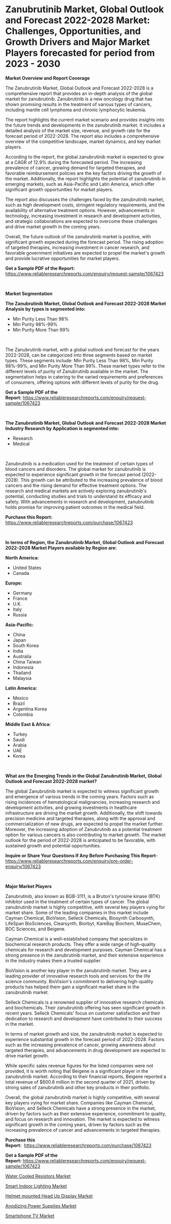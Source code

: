 <p><h1>Zanubrutinib Market, Global Outlook and Forecast 2022-2028 Market: Challenges, Opportunities, and Growth Drivers and Major Market Players forecasted for period from 2023 - 2030</h1></p><p><strong>Market Overview and Report Coverage</strong></p>
<p><p>The Zanubrutinib Market, Global Outlook and Forecast 2022-2028 is a comprehensive report that provides an in-depth analysis of the global market for zanubrutinib. Zanubrutinib is a new oncology drug that has shown promising results in the treatment of various types of cancers, including mantle cell lymphoma and chronic lymphocytic leukemia.</p><p>The report highlights the current market scenario and provides insights into the future trends and developments in the zanubrutinib market. It includes a detailed analysis of the market size, revenue, and growth rate for the forecast period of 2022-2028. The report also includes a comprehensive overview of the competitive landscape, market dynamics, and key market players.</p><p>According to the report, the global zanubrutinib market is expected to grow at a CAGR of 12.9% during the forecasted period. The increasing prevalence of cancer, growing demand for targeted therapies, and favorable reimbursement policies are the key factors driving the growth of the market. Additionally, the report highlights the potential of zanubrutinib in emerging markets, such as Asia-Pacific and Latin America, which offer significant growth opportunities for market players.</p><p>The report also discusses the challenges faced by the zanubrutinib market, such as high development costs, stringent regulatory requirements, and the availability of alternative treatment options. However, advancements in technology, increasing investment in research and development activities, and strategic collaborations are expected to overcome these challenges and drive market growth in the coming years.</p><p>Overall, the future outlook of the zanubrutinib market is positive, with significant growth expected during the forecast period. The rising adoption of targeted therapies, increasing investment in cancer research, and favorable government initiatives are expected to propel the market's growth and provide lucrative opportunities for market players.</p></p>
<p><strong>Get a Sample PDF of the Report:</strong> <a href="https://www.reliableresearchreports.com/enquiry/request-sample/1067423">https://www.reliableresearchreports.com/enquiry/request-sample/1067423</a></p>
<p>&nbsp;</p>
<p><strong>Market Segmentation</strong></p>
<p><strong>The Zanubrutinib Market, Global Outlook and Forecast 2022-2028 Market Analysis by types is segmented into:</strong></p>
<p><ul><li>Min Purity Less Than 98%</li><li>Min Purity 98%-99%</li><li>Min Purity More Than 99%</li></ul></p>
<p>&nbsp;</p>
<p><p>The Zanubrutinib market, with a global outlook and forecast for the years 2022-2028, can be categorized into three segments based on market types. These segments include: Min Purity Less Than 98%, Min Purity 98%-99%, and Min Purity More Than 99%. These market types refer to the different levels of purity of Zanubrutinib available in the market. The segmentation helps in catering to the varied requirements and preferences of consumers, offering options with different levels of purity for the drug.</p></p>
<p><strong>Get a Sample PDF of the Report:</strong>&nbsp;<a href="https://www.reliableresearchreports.com/enquiry/request-sample/1067423">https://www.reliableresearchreports.com/enquiry/request-sample/1067423</a></p>
<p>&nbsp;</p>
<p><strong>The Zanubrutinib Market, Global Outlook and Forecast 2022-2028 Market Industry Research by Application is segmented into:</strong></p>
<p><ul><li>Research</li><li>Medical</li></ul></p>
<p>&nbsp;</p>
<p><p>Zanubrutinib is a medication used for the treatment of certain types of blood cancers and disorders. The global market for zanubrutinib is expected to experience significant growth in the forecast period (2022-2028). This growth can be attributed to the increasing prevalence of blood cancers and the rising demand for effective treatment options. The research and medical markets are actively exploring zanubrutinib's potential, conducting studies and trials to understand its efficacy and safety. With advancements in research and development, zanubrutinib holds promise for improving patient outcomes in the medical field.</p></p>
<p><strong>Purchase this Report:</strong>&nbsp; <a href="https://www.reliableresearchreports.com/purchase/1067423">https://www.reliableresearchreports.com/purchase/1067423</a></p>
<p>&nbsp;</p>
<p><strong>In terms of Region, the Zanubrutinib Market, Global Outlook and Forecast 2022-2028 Market Players available by Region are:</strong></p>
<p>
    <p> <strong> North America: </strong>
        <ul>
            <li>United States</li>
            <li>Canada</li>
        </ul>
        </p> 
    <p> <strong> Europe: </strong>
        <ul>
            <li>Germany</li>
            <li>France</li>
            <li>U.K.</li>
            <li>Italy</li>
            <li>Russia</li>
        </ul>
        </p> 
    <p> <strong> Asia-Pacific: </strong>
        <ul>
            <li>China</li>
            <li>Japan</li>
            <li>South Korea</li>
            <li>India</li>
            <li>Australia</li>
            <li>China Taiwan</li>
            <li>Indonesia</li>
            <li>Thailand</li>
            <li>Malaysia</li>
        </ul>
        </p> 
    <p> <strong> Latin America: </strong>
        <ul>
            <li>Mexico</li>
            <li>Brazil</li>
            <li>Argentina Korea</li>
            <li>Colombia</li>
        </ul>
        </p> 
    <p> <strong> Middle East & Africa: </strong>
        <ul>
            <li>Turkey</li>
            <li>Saudi</li>
            <li>Arabia</li>
            <li>UAE</li>
            <li>Korea</li>
        </ul>
    </p>
    </p>
<p>&nbsp;</p>
<p><strong>What are the Emerging Trends in the Global Zanubrutinib Market, Global Outlook and Forecast 2022-2028 market?</strong></p>
<p><p>The global Zanubrutinib market is expected to witness significant growth and emergence of various trends in the coming years. Factors such as rising incidences of hematological malignancies, increasing research and development activities, and growing investments in healthcare infrastructure are driving the market growth. Additionally, the shift towards precision medicine and targeted therapies, along with the approval and commercialization of new drugs, are expected to propel the market further. Moreover, the increasing adoption of Zanubrutinib as a potential treatment option for various cancers is also contributing to market growth. The market outlook for the period of 2022-2028 is anticipated to be favorable, with sustained growth and potential opportunities.</p></p>
<p><strong>Inquire or Share Your Questions If Any Before Purchasing This Report</strong>- <a href="https://www.reliableresearchreports.com/enquiry/pre-order-enquiry/1067423">https://www.reliableresearchreports.com/enquiry/pre-order-enquiry/1067423</a></p>
<p>&nbsp;</p>
<p><strong>Major Market Players</strong></p>
<p><p>Zanubrutinib, also known as BGB-3111, is a Bruton's tyrosine kinase (BTK) inhibitor used in the treatment of certain types of cancer. The global zanubrutinib market is highly competitive, with several key players vying for market share. Some of the leading companies in this market include Cayman Chemical, BioVision, Selleck Chemicals, Biosynth Carbosynth, LifeSpan BioSciences, Clearsynth, Biorbyt, KareBay Biochem, MuseChem, BOC Sciences, and Beigene.</p><p>Cayman Chemical is a well-established company that specializes in biochemical research products. They offer a wide range of high-quality chemicals for research and development purposes. Cayman Chemical has a strong presence in the zanubrutinib market, and their extensive experience in the industry makes them a trusted supplier.</p><p>BioVision is another key player in the zanubrutinib market. They are a leading provider of innovative research tools and services for the life science community. BioVision's commitment to delivering high-quality products has helped them gain a significant market share in the zanubrutinib market.</p><p>Selleck Chemicals is a renowned supplier of innovative research chemicals and biochemicals. Their zanubrutinib offering has seen significant growth in recent years. Selleck Chemicals' focus on customer satisfaction and their dedication to research and development have contributed to their success in the market.</p><p>In terms of market growth and size, the zanubrutinib market is expected to experience substantial growth in the forecast period of 2022-2028. Factors such as the increasing prevalence of cancer, growing awareness about targeted therapies, and advancements in drug development are expected to drive market growth.</p><p>While specific sales revenue figures for the listed companies were not provided, it is worth noting that Beigene is a significant player in the zanubrutinib market. According to their financial reports, Beigene reported a total revenue of $600.6 million in the second quarter of 2021, driven by strong sales of zanubrutinib and other key products in their portfolio.</p><p>Overall, the global zanubrutinib market is highly competitive, with several key players vying for market share. Companies like Cayman Chemical, BioVision, and Selleck Chemicals have a strong presence in the market, driven by factors such as their extensive experience, commitment to quality, and focus on research and innovation. The market is expected to witness significant growth in the coming years, driven by factors such as the increasing prevalence of cancer and advancements in targeted therapies.</p></p>
<p><strong>Purchase this Report:</strong>&nbsp;&nbsp;<a href="https://www.reliableresearchreports.com/purchase/1067423">https://www.reliableresearchreports.com/purchase/1067423</a></p>
<p></p>
<p><strong>Get a Sample PDF of the Report:</strong>&nbsp;<a href="https://www.reliableresearchreports.com/enquiry/request-sample/1067423">https://www.reliableresearchreports.com/enquiry/request-sample/1067423</a></p>
<p><p><a href="https://www.linkedin.com/pulse/water-cooled-resistors-market-size-2023-2030-global-industrial-75toe/">Water Cooled Resistors Market</a></p><p><a href="https://medium.com/@vallieemard78/smart-indoor-lighting-market-size-growth-forecast-2023-2030-73b2fa226ceb">Smart Indoor Lighting Market</a></p><p><a href="https://www.reportprime.com/helmet-mounted-head-up-display-r5522">Helmet mounted Head Up Display Market</a></p><p><a href="https://www.reportprime.com/anodizing-power-supplies-r5523">Anodizing Power Supplies Market</a></p><p><a href="https://medium.com/@elzaziemann1943/smartphone-tv-market-size-growth-forecast-2023-2030-70c7e3ab0de9">Smartphone TV Market</a></p></p>